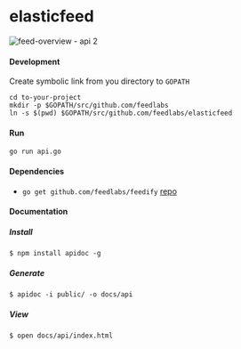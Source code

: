 elasticfeed
===========
![feed-overview - api 2](https://cloud.githubusercontent.com/assets/1843523/5789066/4fc8cd1c-9e5b-11e4-87ee-90d610603a0a.png)

#### Development
Create symbolic link from you directory to `GOPATH`
```
cd to-your-project
mkdir -p $GOPATH/src/github.com/feedlabs
ln -s $(pwd) $GOPATH/src/github.com/feedlabs/elasticfeed
```

#### Run
`go run api.go`

#### Dependencies
* `go get github.com/feedlabs/feedify` [repo](https://github.com/feedlabs/feedify)

#### Documentation

##### Install

```
$ npm install apidoc -g
```

##### Generate

```
$ apidoc -i public/ -o docs/api
```

##### View
```
$ open docs/api/index.html
```
